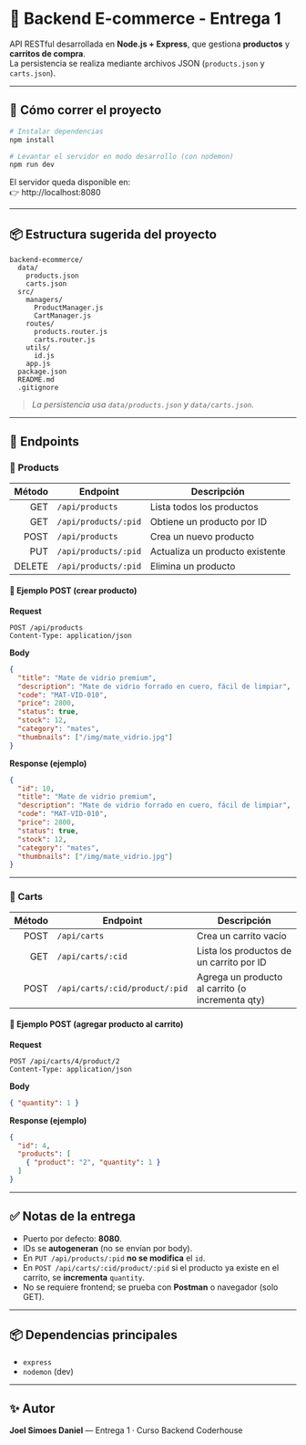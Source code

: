 # 🛒 Backend E-commerce - Entrega 1

API RESTful desarrollada en **Node.js + Express**, que gestiona **productos** y **carritos de compra**.  
La persistencia se realiza mediante archivos JSON (`products.json` y `carts.json`).

---

## 🚀 Cómo correr el proyecto

```bash
# Instalar dependencias
npm install

# Levantar el servidor en modo desarrollo (con nodemon)
npm run dev
```

El servidor queda disponible en:  
👉 http://localhost:8080

---

## 📦 Estructura sugerida del proyecto

```
backend-ecommerce/
  data/
    products.json
    carts.json
  src/
    managers/
      ProductManager.js
      CartManager.js
    routes/
      products.router.js
      carts.router.js
    utils/
      id.js
    app.js
  package.json
  README.md
  .gitignore
```
> *La persistencia usa `data/products.json` y `data/carts.json`.*

---

## 📂 Endpoints

### 🔹 Products

| Método | Endpoint             | Descripción                      |
|-------:|----------------------|----------------------------------|
| GET    | `/api/products`      | Lista todos los productos        |
| GET    | `/api/products/:pid` | Obtiene un producto por ID       |
| POST   | `/api/products`      | Crea un nuevo producto           |
| PUT    | `/api/products/:pid` | Actualiza un producto existente  |
| DELETE | `/api/products/:pid` | Elimina un producto              |

#### 📌 Ejemplo POST (crear producto)

**Request**
```http
POST /api/products
Content-Type: application/json
```

**Body**
```json
{
  "title": "Mate de vidrio premium",
  "description": "Mate de vidrio forrado en cuero, fácil de limpiar",
  "code": "MAT-VID-010",
  "price": 2800,
  "status": true,
  "stock": 12,
  "category": "mates",
  "thumbnails": ["/img/mate_vidrio.jpg"]
}
```

**Response (ejemplo)**
```json
{
  "id": 10,
  "title": "Mate de vidrio premium",
  "description": "Mate de vidrio forrado en cuero, fácil de limpiar",
  "code": "MAT-VID-010",
  "price": 2800,
  "status": true,
  "stock": 12,
  "category": "mates",
  "thumbnails": ["/img/mate_vidrio.jpg"]
}
```

---

### 🔹 Carts

| Método | Endpoint                           | Descripción                                        |
|-------:|------------------------------------|----------------------------------------------------|
| POST   | `/api/carts`                       | Crea un carrito vacío                              |
| GET    | `/api/carts/:cid`                  | Lista los productos de un carrito por ID           |
| POST   | `/api/carts/:cid/product/:pid`     | Agrega un producto al carrito (o incrementa qty)   |

#### 📌 Ejemplo POST (agregar producto al carrito)

**Request**
```http
POST /api/carts/4/product/2
Content-Type: application/json
```

**Body**
```json
{ "quantity": 1 }
```

**Response (ejemplo)**
```json
{
  "id": 4,
  "products": [
    { "product": "2", "quantity": 1 }
  ]
}
```

---

## ✅ Notas de la entrega

- Puerto por defecto: **8080**.
- IDs se **autogeneran** (no se envían por body).
- En `PUT /api/products/:pid` **no se modifica** el `id`.
- En `POST /api/carts/:cid/product/:pid` si el producto ya existe en el carrito, se **incrementa** `quantity`.
- No se requiere frontend; se prueba con **Postman** o navegador (solo GET).

---

## 📦 Dependencias principales

- `express`
- `nodemon` (dev)

---

## ✨ Autor

**Joel Simoes Daniel** — Entrega 1 · Curso Backend Coderhouse

